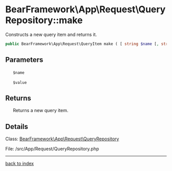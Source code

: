 # BearFramework\App\Request\QueryRepository::make

Constructs a new query item and returns it.

```php
public BearFramework\App\Request\QueryItem make ( [ string $name [, string $value ]] )
```

## Parameters

&nbsp;&nbsp;&nbsp;&nbsp;&nbsp;&nbsp;`$name`

&nbsp;&nbsp;&nbsp;&nbsp;&nbsp;&nbsp;`$value`

## Returns

&nbsp;&nbsp;&nbsp;&nbsp;&nbsp;&nbsp;Returns a new query item.

## Details

Class: [BearFramework\App\Request\QueryRepository](bearframework.app.request.queryrepository.class.md)

File: /src/App/Request/QueryRepository.php

---

[back to index](index.md)

